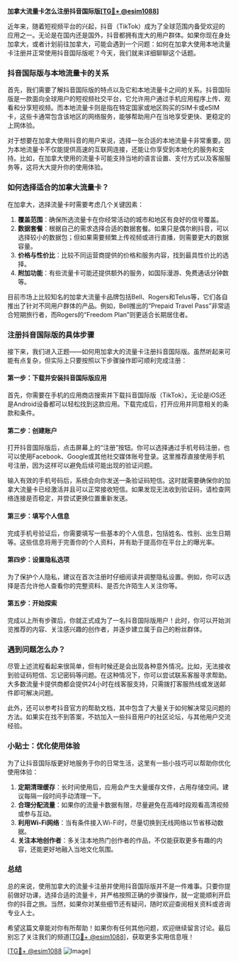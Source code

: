**加拿大流量卡怎么注册抖音国际版[[TG💪+ @esim1088](https://t.me/s/esim1088)]**

近年来，随着短视频平台的兴起，抖音（TikTok）成为了全球范围内备受欢迎的应用之一。无论是在国内还是国外，抖音都拥有庞大的用户群体。如果你现在身处加拿大，或者计划前往加拿大，可能会遇到一个问题：如何在加拿大使用本地流量卡注册并正常使用抖音国际版呢？今天，我们就来详细聊聊这个话题。

### 抖音国际版与本地流量卡的关系

首先，我们需要了解抖音国际版的特点以及它和本地流量卡之间的关系。抖音国际版是一款面向全球用户的短视频社交平台，它允许用户通过手机应用程序上传、观看和分享短视频。而本地流量卡则是指在特定国家或地区购买的SIM卡或eSIM卡，这些卡通常包含该地区的网络服务，能够帮助用户在当地享受更快、更稳定的上网体验。

对于想要在加拿大使用抖音的用户来说，选择一张合适的本地流量卡非常重要。因为本地流量卡不仅能提供高速的互联网连接，还能让你享受到本地化的服务和支持。比如，在加拿大使用的流量卡可能支持当地的语言设置、支付方式以及客服服务等，这将大大提升你的使用体验。

### 如何选择适合的加拿大流量卡？

在加拿大，选择流量卡时需要考虑几个关键因素：

1. **覆盖范围**：确保所选流量卡在你经常活动的城市和地区有良好的信号覆盖。
2. **数据套餐**：根据自己的需求选择合适的数据套餐。如果只是偶尔刷抖音，可以选择较小的数据包；但如果需要频繁上传视频或进行直播，则需要更大的数据容量。
3. **价格与性价比**：比较不同运营商提供的价格和服务内容，找到最具性价比的选择。
4. **附加功能**：有些流量卡可能还提供额外的服务，如国际漫游、免费通话分钟数等。

目前市场上比较知名的加拿大流量卡品牌包括Bell、Rogers和Telus等，它们各自推出了针对不同用户群体的产品。例如，Bell推出的“Prepaid Travel Pass”非常适合短期旅行者，而Rogers的“Freedom Plan”则更适合长期居住者。

### 注册抖音国际版的具体步骤

接下来，我们进入正题——如何用加拿大的流量卡注册抖音国际版。虽然听起来可能有点复杂，但实际上只要按照以下步骤操作即可顺利完成注册：

#### 第一步：下载并安装抖音国际版应用
首先，你需要在手机的应用商店搜索并下载抖音国际版（TikTok）。无论是iOS还是Android设备都可以轻松找到这款应用。下载完成后，打开应用并同意相关的条款和条件。

#### 第二步：创建账户
打开抖音国际版后，点击屏幕上的“注册”按钮。你可以选择通过手机号码注册，也可以使用Facebook、Google或其他社交媒体账号登录。这里推荐直接使用手机号注册，因为这样可以避免后续可能出现的验证问题。

输入有效的手机号码后，系统会向你发送一条验证码短信。这时就需要确保你的加拿大流量卡已经激活并且可以正常接收短信。如果发现无法收到验证码，请检查网络连接是否稳定，并尝试更换位置重新发送。

#### 第三步：填写个人信息
完成手机号验证后，你需要填写一些基本的个人信息，包括姓名、性别、出生日期等。这些信息将用于完善你的个人资料，并有助于提高你在平台上的曝光率。

#### 第四步：设置隐私选项
为了保护个人隐私，建议在首次注册时仔细阅读并调整隐私设置。例如，你可以选择是否允许他人查看你的完整资料、是否允许陌生人关注你等。

#### 第五步：开始探索
完成以上所有步骤后，你就正式成为了一名抖音国际版用户！此时，你可以开始浏览推荐的内容、关注感兴趣的创作者，并逐步建立属于自己的粉丝群体。

### 遇到问题怎么办？

尽管上述流程看起来很简单，但有时候还是会出现各种意外情况。比如，无法接收到验证码短信、忘记密码等问题。在这种情况下，你可以尝试联系客服寻求帮助。大多数流量卡提供商都会提供24小时在线客服支持，只需拨打客服热线或发送邮件即可解决问题。

此外，还可以参考抖音官方的帮助文档，其中包含了大量关于如何解决常见问题的方法。如果实在找不到答案，不妨加入一些抖音用户的社区论坛，与其他用户交流经验。

### 小贴士：优化使用体验

为了让抖音国际版更好地服务于你的日常生活，这里有一些小技巧可以帮助你优化使用体验：

1. **定期清理缓存**：长时间使用后，应用会产生大量缓存文件，占用存储空间。建议每隔一段时间手动清理一下。
2. **合理分配流量**：如果你的流量卡数据有限，尽量避免在高峰时段观看高清视频或参与互动。
3. **利用Wi-Fi网络**：当有条件接入Wi-Fi时，尽量切换到无线网络以节省移动数据。
4. **关注本地创作者**：多关注本地热门创作者的作品，不仅能获取更多有趣的内容，还能更好地融入当地文化氛围。

### 总结

总的来说，使用加拿大的流量卡注册并使用抖音国际版并不是一件难事。只要你提前做好功课，选择合适的流量卡，并严格按照正确的步骤操作，就一定能顺利开启你的抖音之旅。当然，如果你对某些细节还有疑问，随时欢迎查阅相关资料或咨询专业人士。

希望这篇文章能对你有所帮助！如果你有任何其他问题，欢迎继续留言讨论。最后别忘了关注我们的频道[[TG💪+ @esim1088](https://t.me/s/esim1088)]，获取更多实用信息哦！

[[TG💪+ @esim1088](https://t.me/s/esim1088) ![Image](https://i.postimg.cc/4NQfJmqS/Snipaste-2025-05-13-00-14-12.png)]